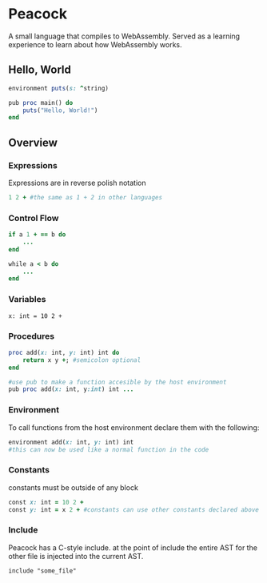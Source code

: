# Peacock
A small language that compiles to WebAssembly. Served as a learning experience to learn about how WebAssembly works.

## Hello, World
```ruby
environment puts(s: ^string)

pub proc main() do
    puts("Hello, World!")
end
```

## Overview

### Expressions
Expressions are in reverse polish notation
```ruby
1 2 + #the same as 1 + 2 in other languages
```

### Control Flow
```ruby
if a 1 + == b do
    ...
end

while a < b do
    ...
end
```

### Variables
```
x: int = 10 2 +
```

### Procedures
```ruby
proc add(x: int, y: int) int do
    return x y +; #semicolon optional
end

#use pub to make a function accesible by the host environment
pub proc add(x: int, y:int) int ...
```

### Environment
To call functions from the host environment declare them with the following:
```ruby
environment add(x: int, y: int) int 
#this can now be used like a normal function in the code
```

### Constants
constants must be outside of any block
```ruby
const x: int = 10 2 +
const y: int = x 2 + #constants can use other constants declared above them
```

### Include
Peacock has a C-style include. at the point of include
the entire AST for the other file is injected into the current AST.
```
include "some_file"
```


